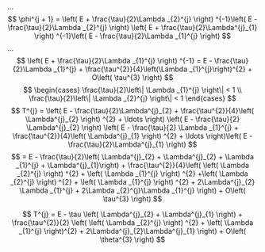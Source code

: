 ...
$$
\phi^{j + 1} = \left( E + \frac{\tau}{2}\Lambda _{2}^{j} \right) ^{-1}\left( E - \frac{\tau}{2}\Lambda _{2}^{j} \right) \left( E + \frac{\tau}{2}\Lambda^{j}_{1} \right) ^{-1}\left( E - \frac{\tau}{2}\Lambda _{1}^{j} \right) 
$$
...
$$
\left( E + \frac{\tau}{2}\Lambda _{1}^{j} \right) ^{-1} = E - \frac{\tau}{2}\Lambda _{1}^{j} + \frac{\tau^{2}}{4}\left(\Lambda _{1}^{j}\right)^{2} + O\left( \tau^{3} \right) 
$$
$$
\begin{cases}
\frac{\tau}{2}\left\| \Lambda _{1}^{j} \right\| < 1 \\
\frac{\tau}{2}\left\| \Lambda _{2}^{j} \right\| < 1
\end{cases}
$$
$$
T^{j} = \left( E - \frac{\tau}{2}\Lambda^{j}_{2} + \frac{\tau^{2}}{4}\left( \Lambda^{j}_{2} \right) ^{2} + \ldots \right) \left( E - \frac{\tau}{2} \Lambda^{j}_{2} \right) \left( E - \frac{\tau}{2} \Lambda _{1}^{j} + \frac{\tau^{2}}{4}\left( \Lambda^{j}_{1} \right) ^{2} + \ldots \right)\left( E - \frac{\tau}{2}\Lambda^{j}_{1} \right)
$$
$$
= E - \frac{\tau}{2}\left( \Lambda^{j}_{2} + \Lambda^{j}_{2} + \Lambda _{1}^{j} + \Lambda^{j}_{1}\right) + \frac{\tau^{2}}{4}\left( \left( \Lambda _{2}^{j} \right) ^{2} + \left( \Lambda _{1}^{j} \right) ^{2} +\left( \Lambda _{2}^{j} \right) ^{2} + \left( \Lambda _{1}^{j} \right) ^{2} + 2\Lambda^{j}_{2} \Lambda _{1}^{j} + 2\Lambda _{2}^{j}\Lambda _{1}^{j} \right) + O\left( \tau^{3} \right)  
$$

$$
T^{j} = E - \tau \left( \Lambda^{j}_{2} + \Lambda^{j}_{1} \right) + \frac{\tau^{2}}{2} \left( \left( \Lambda _{2}^{j} \right) ^{2} + \left( \Lambda _{1}^{j} \right)^{2} + 2\Lambda^{j}_{2}\Lambda^{j}_{1}  \right) + O\left( \theta^{3} \right)
$$

